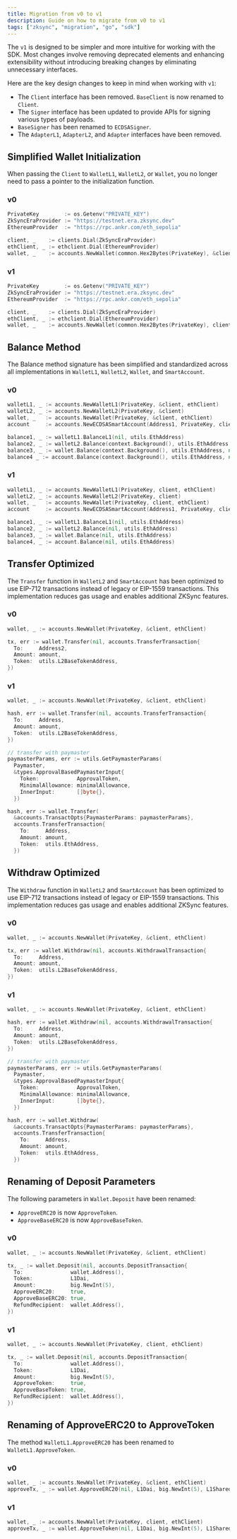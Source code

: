 ```yaml
---
title: Migration from v0 to v1
description: Guide on how to migrate from v0 to v1
tags: ["zksync", "migration", "go", "sdk"]
---
```


The `v1` is designed to be simpler and more intuitive for working with the SDK.
Most changes involve removing deprecated elements and enhancing extensibility
without introducing breaking changes by eliminating unnecessary interfaces.

Here are the key design changes to keep in mind when working with `v1`:

- The `Client` interface has been removed. `BaseClient` is now renamed to `Client`.
- The `Signer` interface has been updated to provide APIs for signing various types of payloads.
- `BaseSigner` has been renamed to `ECDSASigner`.
- The `AdapterL1`, `AdapterL2`, and `Adapter` interfaces have been removed.

## Simplified Wallet Initialization

When passing the `Client` to `WalletL1`, `WalletL2`, or `Wallet`, you no longer need to pass a pointer
to the initialization function.

### v0

```go
PrivateKey        := os.Getenv("PRIVATE_KEY")
ZkSyncEraProvider := "https://testnet.era.zksync.dev"
EthereumProvider  := "https://rpc.ankr.com/eth_sepolia"

client, _    := clients.Dial(ZkSyncEraProvider)
ethClient, _ := ethclient.Dial(EthereumProvider)
wallet, _    := accounts.NewWallet(common.Hex2Bytes(PrivateKey), &client, ethClient) // <-- pass &client
```

### v1

```go
PrivateKey        := os.Getenv("PRIVATE_KEY")
ZkSyncEraProvider := "https://testnet.era.zksync.dev"
EthereumProvider  := "https://rpc.ankr.com/eth_sepolia"

client, _    := clients.Dial(ZkSyncEraProvider)
ethClient, _ := ethclient.Dial(EthereumProvider)
wallet, _    := accounts.NewWallet(common.Hex2Bytes(PrivateKey), client, ethClient) // <-- pass client
```

## Balance Method

The Balance method signature has been simplified and standardized across all implementations
in `WalletL1`, `WalletL2`, `Wallet`, and `SmartAccount`.

### v0

```go
walletL1, _ := accounts.NewWalletL1(PrivateKey, &client, ethClient)
walletL2, _ := accounts.NewWalletL2(PrivateKey, &client)
wallet, _   := accounts.NewWallet(PrivateKey, &client, ethClient)
account     := accounts.NewECDSASmartAccount(Address1, PrivateKey, client)

balance1, _ := walletL1.BalanceL1(nil, utils.EthAddress)
balance2, _ := walletL2.Balance(context.Background(), utils.EthAddress, nil)
balance3, _ := wallet.Balance(context.Background(), utils.EthAddress, nil)
balance4 _ := account.Balance(context.Background(), utils.EthAddress, nil)
```

### v1

```go
walletL1, _ := accounts.NewWalletL1(PrivateKey, client, ethClient)
walletL2, _ := accounts.NewWalletL2(PrivateKey, client)
wallet, _   := accounts.NewWallet(PrivateKey, client, ethClient)
account     := accounts.NewECDSASmartAccount(Address1, PrivateKey, client)

balance1, _ := walletL1.BalanceL1(nil, utils.EthAddress)
balance2, _ := walletL2.Balance(nil, utils.EthAddress)
balance3, _ := wallet.Balance(nil, utils.EthAddress)
balance4, _ := account.Balance(nil, utils.EthAddress)
```

## Transfer Optimized

The `Transfer` function in `WalletL2` and `SmartAccount` has been optimized to use
EIP-712 transactions instead of legacy or EIP-1559 transactions.
This implementation reduces gas usage and enables additional ZKSync features.

### v0

```go
wallet, _ := accounts.NewWallet(PrivateKey, &client, ethClient)

tx, err := wallet.Transfer(nil, accounts.TransferTransaction{
  To:     Address2,
  Amount: amount,
  Token:  utils.L2BaseTokenAddress,
})
```

### v1

```go
wallet, _ := accounts.NewWallet(PrivateKey, &client, ethClient)

hash, err := wallet.Transfer(nil, accounts.TransferTransaction{
  To:     Address,
  Amount: amount,
  Token:  utils.L2BaseTokenAddress,
})

// transfer with paymaster
paymasterParams, err := utils.GetPaymasterParams(
  Paymaster,
  &types.ApprovalBasedPaymasterInput{
    Token:            ApprovalToken,
    MinimalAllowance: minimalAllowance,
    InnerInput:       []byte{},
  })

hash, err := wallet.Transfer(
  &accounts.TransactOpts{PaymasterParams: paymasterParams},
  accounts.TransferTransaction{
    To:     Address,
    Amount: amount,
    Token:  utils.EthAddress,
  })
```

## Withdraw Optimized

The `Withdraw` function in `WalletL2` and `SmartAccount` has been optimized to use
EIP-712 transactions instead of legacy or EIP-1559 transactions.
This implementation reduces gas usage and enables additional ZKSync features.

### v0

```go
wallet, _ := accounts.NewWallet(PrivateKey, &client, ethClient)

tx, err := wallet.Withdraw(nil, accounts.WithdrawalTransaction{
  To:     Address,
  Amount: amount,
  Token:  utils.L2BaseTokenAddress,
})
```

### v1

```go
wallet, _ := accounts.NewWallet(PrivateKey, &client, ethClient)

hash, err := wallet.Withdraw(nil, accounts.WithdrawalTransaction{
  To:     Address,
  Amount: amount,
  Token:  utils.L2BaseTokenAddress,
})

// transfer with paymaster
paymasterParams, err := utils.GetPaymasterParams(
  Paymaster,
  &types.ApprovalBasedPaymasterInput{
    Token:            ApprovalToken,
    MinimalAllowance: minimalAllowance,
    InnerInput:       []byte{},
  })

hash, err := wallet.Withdraw(
  &accounts.TransactOpts{PaymasterParams: paymasterParams},
  accounts.TransferTransaction{
    To:     Address,
    Amount: amount,
    Token:  utils.EthAddress,
  })
```

## Renaming of Deposit Parameters

The following parameters in `Wallet.Deposit` have been renamed:

- `ApproveERC20` is now `ApproveToken`.
- `ApproveBaseERC20` is now `ApproveBaseToken`.

### v0

```go
wallet, _ := accounts.NewWallet(PrivateKey, &client, ethClient)

tx, _ := wallet.Deposit(nil, accounts.DepositTransaction{
  To:               wallet.Address(),
  Token:            L1Dai,
  Amount:           big.NewInt(5),
  ApproveERC20:     true,
  ApproveBaseERC20: true,
  RefundRecipient:  wallet.Address(),
})
```

### v1

```go
wallet, _ := accounts.NewWallet(PrivateKey, client, ethClient)

tx, _ := wallet.Deposit(nil, accounts.DepositTransaction{
  To:               wallet.Address(),
  Token:            L1Dai,
  Amount:           big.NewInt(5),
  ApproveToken:     true,
  ApproveBaseToken: true,
  RefundRecipient:  wallet.Address(),
})
```

## Renaming of ApproveERC20 to ApproveToken

The method `WalletL1.ApproveERC20` has been renamed to `WalletL1.ApproveToken`.

### v0

```go
wallet, _ := accounts.NewWallet(PrivateKey, &client, ethClient)
approveTx, _ := wallet.ApproveERC20(nil, L1Dai, big.NewInt(5), L1SharedBridge)
```

### v1

```go
wallet, _ := accounts.NewWallet(PrivateKey, client, ethClient)
approveTx, _ := wallet.ApproveToken(nil, L1Dai, big.NewInt(5), L1SharedBridge)
```
